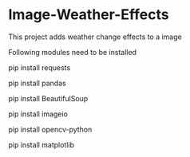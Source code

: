 # Image-Weather-Effects
This project adds weather change effects to a image

Following modules need to be installed 

pip install requests

pip install pandas

pip install BeautifulSoup

pip install imageio

pip install opencv-python

pip install matplotlib
